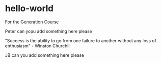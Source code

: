 # hello-world
For the Generation Course

Peter can yopu add something here please

"Success is the ability to go from one failure to another without any loss of enthusiasm" - Winston Churchill

JB can you add something here please
